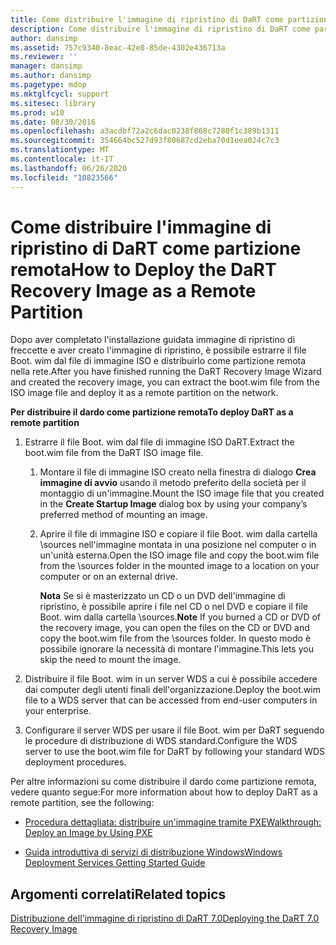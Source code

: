 ```yaml
---
title: Come distribuire l'immagine di ripristino di DaRT come partizione remota
description: Come distribuire l'immagine di ripristino di DaRT come partizione remota
author: dansimp
ms.assetid: 757c9340-8eac-42e8-85de-4302e436713a
ms.reviewer: ''
manager: dansimp
ms.author: dansimp
ms.pagetype: mdop
ms.mktglfcycl: support
ms.sitesec: library
ms.prod: w10
ms.date: 08/30/2016
ms.openlocfilehash: a3acdbf72a2c6dac0238f868c7280f1c389b1311
ms.sourcegitcommit: 354664bc527d93f80687cd2eba70d1eea024c7c3
ms.translationtype: MT
ms.contentlocale: it-IT
ms.lasthandoff: 06/26/2020
ms.locfileid: "10823566"
---
```

# <span data-ttu-id="8717e-103">Come distribuire l'immagine di ripristino di DaRT come partizione remota</span><span class="sxs-lookup"><span data-stu-id="8717e-103">How to Deploy the DaRT Recovery Image as a Remote Partition</span></span>


<span data-ttu-id="8717e-104">Dopo aver completato l'installazione guidata immagine di ripristino di freccette e aver creato l'immagine di ripristino, è possibile estrarre il file Boot. wim dal file di immagine ISO e distribuirlo come partizione remota nella rete.</span><span class="sxs-lookup"><span data-stu-id="8717e-104">After you have finished running the DaRT Recovery Image Wizard and created the recovery image, you can extract the boot.wim file from the ISO image file and deploy it as a remote partition on the network.</span></span>

**<span data-ttu-id="8717e-105">Per distribuire il dardo come partizione remota</span><span class="sxs-lookup"><span data-stu-id="8717e-105">To deploy DaRT as a remote partition</span></span>**

1.  <span data-ttu-id="8717e-106">Estrarre il file Boot. wim dal file di immagine ISO DaRT.</span><span class="sxs-lookup"><span data-stu-id="8717e-106">Extract the boot.wim file from the DaRT ISO image file.</span></span>

    1.  <span data-ttu-id="8717e-107">Montare il file di immagine ISO creato nella finestra di dialogo **Crea immagine di avvio** usando il metodo preferito della società per il montaggio di un'immagine.</span><span class="sxs-lookup"><span data-stu-id="8717e-107">Mount the ISO image file that you created in the **Create Startup Image** dialog box by using your company’s preferred method of mounting an image.</span></span>

    2.  <span data-ttu-id="8717e-108">Aprire il file di immagine ISO e copiare il file Boot. wim dalla cartella \\sources nell'immagine montata in una posizione nel computer o in un'unità esterna.</span><span class="sxs-lookup"><span data-stu-id="8717e-108">Open the ISO image file and copy the boot.wim file from the \\sources folder in the mounted image to a location on your computer or on an external drive.</span></span>

        <span data-ttu-id="8717e-109">**Nota**  Se si è masterizzato un CD o un DVD dell'immagine di ripristino, è possibile aprire i file nel CD o nel DVD e copiare il file Boot. wim dalla cartella \\sources.</span><span class="sxs-lookup"><span data-stu-id="8717e-109">**Note** If you burned a CD or DVD of the recovery image, you can open the files on the CD or DVD and copy the boot.wim file from the \\sources folder.</span></span> <span data-ttu-id="8717e-110">In questo modo è possibile ignorare la necessità di montare l'immagine.</span><span class="sxs-lookup"><span data-stu-id="8717e-110">This lets you skip the need to mount the image.</span></span>

         

2.  <span data-ttu-id="8717e-111">Distribuire il file Boot. wim in un server WDS a cui è possibile accedere dai computer degli utenti finali dell'organizzazione.</span><span class="sxs-lookup"><span data-stu-id="8717e-111">Deploy the boot.wim file to a WDS server that can be accessed from end-user computers in your enterprise.</span></span>

3.  <span data-ttu-id="8717e-112">Configurare il server WDS per usare il file Boot. wim per DaRT seguendo le procedure di distribuzione di WDS standard.</span><span class="sxs-lookup"><span data-stu-id="8717e-112">Configure the WDS server to use the boot.wim file for DaRT by following your standard WDS deployment procedures.</span></span>

<span data-ttu-id="8717e-113">Per altre informazioni su come distribuire il dardo come partizione remota, vedere quanto segue:</span><span class="sxs-lookup"><span data-stu-id="8717e-113">For more information about how to deploy DaRT as a remote partition, see the following:</span></span>

-   [<span data-ttu-id="8717e-114">Procedura dettagliata: distribuire un'immagine tramite PXE</span><span class="sxs-lookup"><span data-stu-id="8717e-114">Walkthrough: Deploy an Image by Using PXE</span></span>](https://go.microsoft.com/fwlink/?LinkId=212108)

-   [<span data-ttu-id="8717e-115">Guida introduttiva di servizi di distribuzione Windows</span><span class="sxs-lookup"><span data-stu-id="8717e-115">Windows Deployment Services Getting Started Guide</span></span>](https://go.microsoft.com/fwlink/?LinkId=212106)

## <span data-ttu-id="8717e-116">Argomenti correlati</span><span class="sxs-lookup"><span data-stu-id="8717e-116">Related topics</span></span>


[<span data-ttu-id="8717e-117">Distribuzione dell'immagine di ripristino di DaRT 7.0</span><span class="sxs-lookup"><span data-stu-id="8717e-117">Deploying the DaRT 7.0 Recovery Image</span></span>](deploying-the-dart-70-recovery-image-dart-7.md)

 

 





